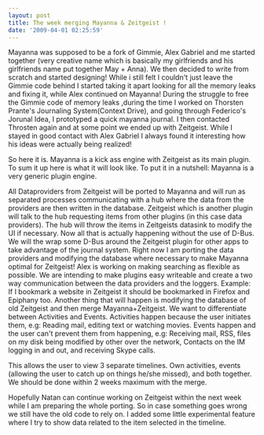 ```yaml
---
layout: post
title: The week merging Mayanna & Zeitgeist !
date: '2009-04-01 02:25:59'
---
```


Mayanna was supposed to be a fork of Gimmie, Alex Gabriel and me started together (very creative name which is basically my girlfriends and his girlfriends name put together May + Anna). We then decided to write from scratch and started designing! While i still felt I couldn't just leave the Gimmie code behind I started taking it apart looking for all the memory leaks and fixing it, while Alex continued on Mayanna! During the struggle to free the Gimmie code of memory leaks ,during the time I worked on Thorsten Prante's Journaling System(Context Drive), and going through Federico's Jorunal Idea, I prototyped a quick mayanna journal. I then contacted Throsten again and at some point we ended up with Zeitgeist. While I stayed in good contact with Alex Gabriel I always found it interesting how his ideas were actually being realized!

So here it is. Mayanna is a kick ass engine with Zeitgeist as its main plugin. To sum it up here is what it will look like. To put it in a nutshell: Mayanna is a very generic plugin engine.

All Dataproviders from Zeitgeist will be ported to Mayanna and will run as separated processes communicating with a hub where the data from the providers are then written in the database. Zeitgeist which is another plugin will talk to the hub requesting items from other plugins (in this case data providers). The hub will throw the items in Zeitgeists datasink to modify the UI if necessary. Now all that is actually happening without the use of D-Bus. We will the wrap some D-Bus around the Zeitgeist plugin for other apps to take advantage of the journal system.
Right now I am porting the data providers and modifying the database where necessary to make Mayanna optimal for Zeitgeist! Alex is working on making searching as flexible as possible. We are intending to make plugins easy writeable and create a two way communication between the data providers and the loggers. Example: If I bookmark a website in Zeitgeist it should be bookmarked in Firefox and Epiphany too.
Another thing that will happen is modifying the database of old Zeitgeist and then merge Mayanna+Zeitgeist. We want to differentiate between Activities and Events.
Activities happen because the user initiates them, e.g: Reading mail, editing text or watching movies.
Events happen and the user can't prevent them from happening, e.g: Receiving mail, RSS, files on my disk being modified by other over the network, Contacts on the IM logging in and out, and receiving Skype calls.

This allows the user to view 3 separate timelines. Own activities, events (allowing the user to catch up on things he/she missed), and both together. We should be done within 2 weeks maximum with the merge.

Hopefully Natan can continue working on Zeitgeist within the next week while I am preparing the whole porting. So in case something goes wrong we still have the old code to rely on. I added some little experimental feature where I try to show data related to the item selected in the timeline.